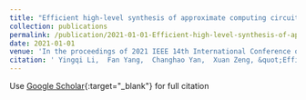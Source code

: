 ```yaml
---
title: "Efficient high-level synthesis of approximate computing circuits via multi-fidelity modeling"
collection: publications
permalink: /publication/2021-01-01-Efficient-high-level-synthesis-of-approximate-computing-circuits-via-multi-fidelity-modeling
date: 2021-01-01
venue: 'In the proceedings of 2021 IEEE 14th International Conference on ASIC (ASICON)'
citation: ' Yingqi Li,  Fan Yang,  Changhao Yan,  Xuan Zeng, &quot;Efficient high-level synthesis of approximate computing circuits via multi-fidelity modeling.&quot; In the proceedings of 2021 IEEE 14th International Conference on ASIC (ASICON), 2021.'
---
```

Use [Google Scholar](https://scholar.google.com/scholar?q=Efficient+high+level+synthesis+of+approximate+computing+circuits+via+multi+fidelity+modeling){:target="_blank"} for full citation